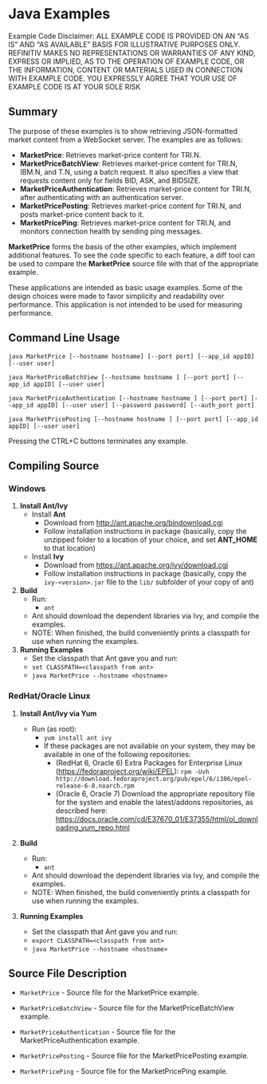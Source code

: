 # Java Examples

Example Code Disclaimer:
ALL EXAMPLE CODE IS PROVIDED ON AN “AS IS” AND “AS AVAILABLE” BASIS FOR ILLUSTRATIVE PURPOSES ONLY. REFINITIV MAKES NO REPRESENTATIONS OR WARRANTIES OF ANY KIND, EXPRESS OR IMPLIED, AS TO THE OPERATION OF EXAMPLE CODE, OR THE INFORMATION, CONTENT OR MATERIALS USED IN CONNECTION WITH EXAMPLE CODE. YOU EXPRESSLY AGREE THAT YOUR USE OF EXAMPLE CODE IS AT YOUR SOLE RISK

## Summary

The purpose of these examples is to show retrieving JSON-formatted market content
from a WebSocket server. The examples are as follows:

* __MarketPrice__: Retrieves market-price content for TRI.N.
* __MarketPriceBatchView__: Retrieves market-price content for TRI.N, IBM.N, and T.N, 
  using a batch request. It also specifies a view that requests content only for fields 
  BID, ASK, and BIDSIZE.
* __MarketPriceAuthentication__: Retrieves market-price content for TRI.N, after 
  authenticating with an authentication server.
* __MarketPricePosting__: Retrieves market-price content for TRI.N, and posts
  market-price content back to it.
* __MarketPricePing__: Retrieves market-price content for TRI.N, and monitors
  connection health by sending ping messages.

__MarketPrice__ forms the basis of the other examples, which implement additional
features. To see the code specific to each feature, a diff tool can be used to compare
the __MarketPrice__ source file with that of the appropriate example.

These applications are intended as basic usage examples. Some of the design choices
were made to favor simplicity and readability over performance. This application 
is not intended to be used for measuring performance.
## Command Line Usage

```java MarketPrice [--hostname hostname] [--port port] [--app_id appID] [--user user]```

```java MarketPriceBatchView [--hostname hostname ] [--port port] [--app_id appID] [--user user]```

```java MarketPriceAuthentication [--hostname hostname ] [--port port] [--app_id appID] [--user user] [--password password] [--auth_port port]```

```java MarketPricePosting [--hostname hostname ] [--port port] [--app_id appID] [--user user]```

Pressing the CTRL+C buttons terminates any example.
## Compiling Source
### Windows
1. __Install Ant/Ivy__
    - Install __Ant__
      - Download from <http://ant.apache.org/bindownload.cgi>
      - Follow installation instructions in package (basically, copy the unzipped folder to a location of your choice, and set __ANT\_HOME__ to that location)
    - Install __Ivy__
      - Download from <https://ant.apache.org/ivy/download.cgi>
      - Follow installation instructions in package (basically, copy the `ivy-<version>.jar` file to the `lib/` subfolder of your copy of ant)
2. __Build__
    - Run:
	    -  `ant`
	- Ant should download the dependent libraries via Ivy, and compile the examples.
    - NOTE: When finished, the build conveniently prints a classpath for use when running the 
      examples.
3. __Running Examples__
    - Set the classpath that Ant gave you and run:
    - `set CLASSPATH=<classpath from ant>`
    - `java MarketPrice --hostname <hostname>`

### RedHat/Oracle Linux
1. __Install Ant/Ivy via Yum__
    - Run (as root):
	    - `yum install ant ivy`
        - If these packages are not available on your system, they may be available in one of the following repositories:
          - (RedHat 6, Oracle 6) Extra Packages for Enterprise Linux (<https://fedoraproject.org/wiki/EPEL>): 
            `rpm -Uvh http://download.fedoraproject.org/pub/epel/6/i386/epel-release-6-8.noarch.rpm`
		  - (Oracle 6, Oracle 7) Download the appropriate repository file for the system and enable the latest/addons repositories, as described here: <https://docs.oracle.com/cd/E37670_01/E37355/html/ol_downloading_yum_repo.html>
		    
2. __Build__
    - Run:
	    -  `ant`
    - Ant should download the dependent libraries via Ivy, and compile the examples.
    - NOTE: When finished, the build conveniently prints a classpath for use when running the 
      examples.
3. __Running Examples__
    - Set the classpath that Ant gave you and run:
    - `export CLASSPATH=<classpath from ant>`
    - `java MarketPrice --hostname <hostname>`

## Source File Description

* `MarketPrice` - Source file for the MarketPrice example.

* `MarketPriceBatchView` - Source file for the MarketPriceBatchView example.

* `MarketPriceAuthentication` - Source file for the MarketPriceAuthentication example.

* `MarketPricePosting` - Source file for the MarketPricePosting example.

* `MarketPricePing` - Source file for the MarketPricePing example.
